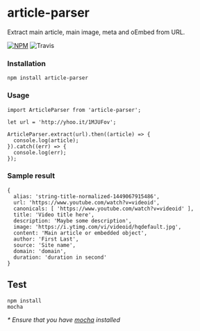 # article-parser
Extract main article, main image, meta and oEmbed from URL.

[![NPM](https://badge.fury.io/js/article-parser.svg)](https://badge.fury.io/js/article-parser) ![Travis](https://travis-ci.org/ndaidong/article-parser.svg?branch=master)

### Installation

```
npm install article-parser
```

### Usage

```
import ArticleParser from 'article-parser';

let url = 'http://yhoo.it/1MJUFov';

ArticleParser.extract(url).then((article) => {
  console.log(article);
}).catch((err) => {
  console.log(err);
});
```

### Sample result

```
{ 
  alias: 'string-title-normalized-1449067915486',
  url: 'https://www.youtube.com/watch?v=videoid',
  canonicals: [ 'https://www.youtube.com/watch?v=videoid' ],
  title: 'Video title here',
  description: 'Maybe some description',
  image: 'https://i.ytimg.com/vi/videoid/hqdefault.jpg',
  content: 'Main article or embedded object',
  author: 'First Last',
  source: 'Site name',
  domain: 'domain',
  duration: 'duration in second'
}

```

## Test

```
npm install
mocha
```

 _* Ensure that you have [mocha](https://mochajs.org/) installed_
